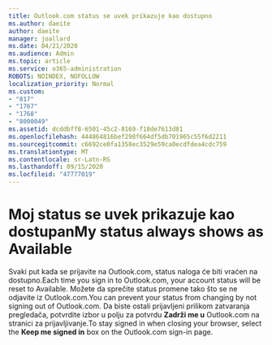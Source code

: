 ```yaml
---
title: Outlook.com status se uvek prikazuje kao dostupno
ms.author: daeite
author: daeite
manager: joallard
ms.date: 04/21/2020
ms.audience: Admin
ms.topic: article
ms.service: o365-administration
ROBOTS: NOINDEX, NOFOLLOW
localization_priority: Normal
ms.custom:
- "817"
- "1767"
- "1768"
- "8000049"
ms.assetid: dcddbff8-6501-45c2-8169-f18de7613d81
ms.openlocfilehash: 444864816bef298f664df5db701965c55f6d2211
ms.sourcegitcommit: c6692ce0fa1358ec3529e59ca0ecdfdea4cdc759
ms.translationtype: MT
ms.contentlocale: sr-Latn-RS
ms.lasthandoff: 09/15/2020
ms.locfileid: "47777019"
---
```

# <a name="my-status-always-shows-as-available"></a><span data-ttu-id="e8bec-102">Moj status se uvek prikazuje kao dostupan</span><span class="sxs-lookup"><span data-stu-id="e8bec-102">My status always shows as Available</span></span>

<span data-ttu-id="e8bec-103">Svaki put kada se prijavite na Outlook.com, status naloga će biti vraćen na dostupno.</span><span class="sxs-lookup"><span data-stu-id="e8bec-103">Each time you sign in to Outlook.com, your account status will be reset to Available.</span></span> <span data-ttu-id="e8bec-104">Možete da sprečite status promene tako što se ne odjavite iz Outlook.com.</span><span class="sxs-lookup"><span data-stu-id="e8bec-104">You can prevent your status from changing by not signing out of Outlook.com.</span></span> <span data-ttu-id="e8bec-105">Da biste ostali prijavljeni prilikom zatvaranja pregledača, potvrdite izbor u polju za potvrdu **Zadrži me u** Outlook.com na stranici za prijavljivanje.</span><span class="sxs-lookup"><span data-stu-id="e8bec-105">To stay signed in when closing your browser, select the **Keep me signed in** box on the Outlook.com sign-in page.</span></span>
